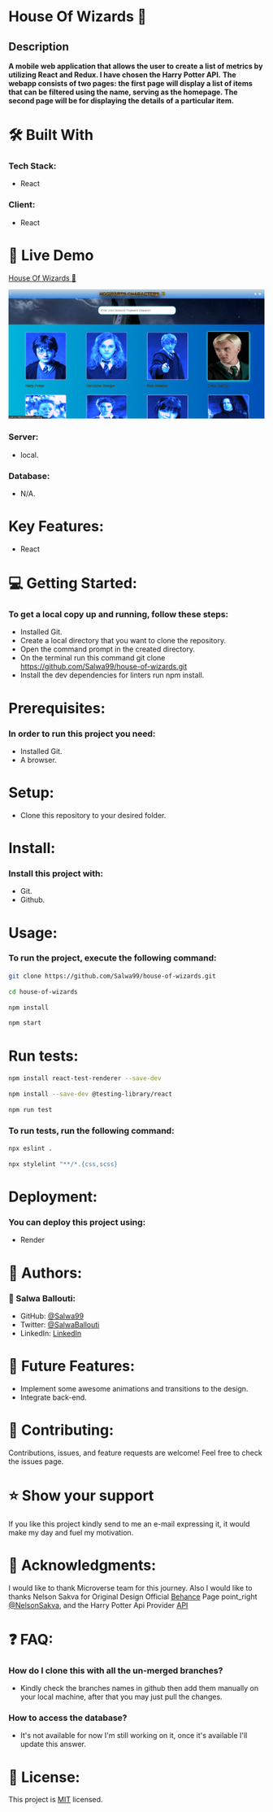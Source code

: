 # House Of Wizards 🧙


## Description
**A mobile web application that allows the user to create a list of metrics by utilizing React and Redux. I have chosen the Harry Potter API.**
**The webapp consists of two pages: the first page will display a list of items that can be filtered using the name, serving as the homepage. The second page will be for displaying the details of a particular item.** 
# 🛠 Built With
### Tech Stack:
- React

### Client:
- React

# 🚀 Live Demo <a name="live-demo"></a>

[House Of Wizards 🧙](https://hogwarts-school.onrender.com)

<img src="pic.png" alt="screen shot">

### Server:
- local.
### Database:
- N/A.

# Key Features:
- React

# 💻 Getting Started:
### To get a local copy up and running, follow these steps:
- Installed Git.
- Create a local directory that you want to clone the repository.
- Open the command prompt in the created directory.
- On the terminal run this command git clone https://github.com/Salwa99/house-of-wizards.git
- Install the dev dependencies for linters run npm install.

# Prerequisites:
### In order to run this project you need:
- Installed Git.
- A browser.

# Setup:
- Clone this repository to your desired folder.

# Install:
### Install this project with:
- Git.
- Github.

# Usage:
### To run the project, execute the following command:
  ```sh 
  git clone https://github.com/Salwa99/house-of-wizards.git
  ```
  ```sh 
  cd house-of-wizards
  ```
  ```sh 
  npm install
  ```
  ```sh 
  npm start
  ```


# Run tests:

  ```sh 
  npm install react-test-renderer --save-dev
  ```
  ```sh 
  npm install --save-dev @testing-library/react
  ```
  ```sh 
  npm run test
  ```
### To run tests, run the following command:
  ```sh 
  npx eslint .
  ```
   ```sh 
  npx stylelint "**/*.{css,scss}
  ```


# Deployment:
### You can deploy this project using:
- Render

# 👥 Authors:
### 👤 Salwa Ballouti:
- GitHub: [@Salwa99](https://github.com/Salwa99)
- Twitter: [@SalwaBallouti](https://twitter.com/salwa_ballouti)
- LinkedIn: [LinkedIn](https://www.linkedin.com/in/salwa-ballouti)
  
# 🔭 Future Features:
- Implement some awesome animations and transitions to the design.
- Integrate back-end.


# 🤝 Contributing:
Contributions, issues, and feature requests are welcome!
Feel free to check the issues page.

# ⭐️ Show your support
If you like this project kindly send to me an e-mail expressing it, it would make my day and fuel my motivation.

# 🙏 Acknowledgments:
I would like to thank Microverse team for this journey. Also I would like to thanks Nelson Sakva for Original Design Official [Behance](https://www.behance.net/) Page point_right [@NelsonSakva](https://www.behance.net/sakwadesignstudio), and the Harry Potter Api Provider [API](https://hp-api.onrender.com/)
# ❓ FAQ:
### How do I clone this with all the un-merged branches?
- Kindly check the branches names in github then add them manually on your local machine, after that you may just pull the changes.
### How to access the database?
- It's not available for now I'm still working on it, once it's available I'll update this answer.

# 📝 License:
This project is [MIT](./LICENSE) licensed.
